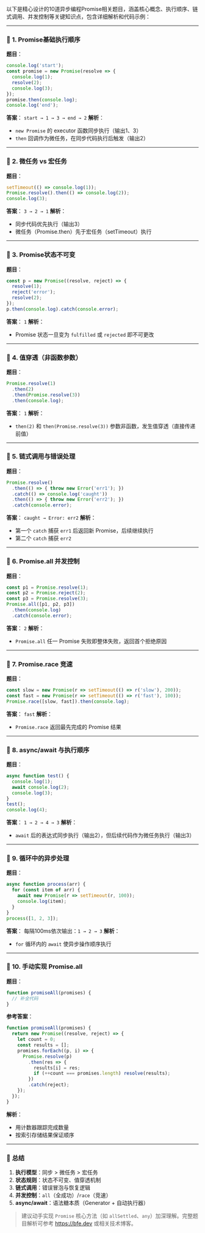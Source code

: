 以下是精心设计的10道异步编程Promise相关题目，涵盖核心概念、执行顺序、链式调用、并发控制等关键知识点，包含详细解析和代码示例：

---

### 🔵 **1. Promise基础执行顺序**
**题目**：
```javascript
console.log('start');
const promise = new Promise(resolve => {
  console.log(1);
  resolve(2);
  console.log(3);
});
promise.then(console.log);
console.log('end');
```
**答案**：
`start → 1 → 3 → end → 2`
**解析**：
- `new Promise` 的 executor 函数同步执行（输出1、3）
- `then` 回调作为微任务，在同步代码执行后触发（输出2）

---

### 🔵 **2. 微任务 vs 宏任务**
**题目**：
```javascript
setTimeout(() => console.log(1));
Promise.resolve().then(() => console.log(2));
console.log(3);
```
**答案**：
`3 → 2 → 1`
**解析**：
- 同步代码优先执行（输出3）
- 微任务（Promise.then）先于宏任务（setTimeout）执行

---

### 🔵 **3. Promise状态不可变**
**题目**：
```javascript
const p = new Promise((resolve, reject) => {
  resolve(1);
  reject('error');
  resolve(2);
});
p.then(console.log).catch(console.error);
```
**答案**：
`1`
**解析**：
- Promise 状态一旦变为 `fulfilled` 或 `rejected` 即不可更改

---

### 🔵 **4. 值穿透（非函数参数）**
**题目**：
```javascript
Promise.resolve(1)
  .then(2)
  .then(Promise.resolve(3))
  .then(console.log);
```
**答案**：
`1`
**解析**：
- `then(2)` 和 `then(Promise.resolve(3))` 参数非函数，发生值穿透（直接传递前值）

---

### 🔵 **5. 链式调用与错误处理**
**题目**：
```javascript
Promise.resolve()
  .then(() => { throw new Error('err1'); })
  .catch(() => console.log('caught'))
  .then(() => { throw new Error('err2'); })
  .catch(console.error);
```
**答案**：
`caught → Error: err2`
**解析**：
- 第一个 `catch` 捕获 `err1` 后返回新 Promise，后续继续执行
- 第二个 `catch` 捕获 `err2`

---

### 🔵 **6. Promise.all 并发控制**
**题目**：
```javascript
const p1 = Promise.resolve(1);
const p2 = Promise.reject(2);
const p3 = Promise.resolve(3);
Promise.all([p1, p2, p3])
  .then(console.log)
  .catch(console.error);
```
**答案**：
`2`
**解析**：
- `Promise.all` 任一 Promise 失败即整体失败，返回首个拒绝原因

---

### 🔵 **7. Promise.race 竞速**
**题目**：
```javascript
const slow = new Promise(r => setTimeout(() => r('slow'), 200));
const fast = new Promise(r => setTimeout(() => r('fast'), 100));
Promise.race([slow, fast]).then(console.log);
```
**答案**：
`fast`
**解析**：
- `Promise.race` 返回最先完成的 Promise 结果

---

### 🔵 **8. async/await 与执行顺序**
**题目**：
```javascript
async function test() {
  console.log(1);
  await console.log(2);
  console.log(3);
}
test();
console.log(4);
```
**答案**：
`1 → 2 → 4 → 3`
**解析**：
- `await` 后的表达式同步执行（输出2），但后续代码作为微任务执行（输出3）

---

### 🔵 **9. 循环中的异步处理**
**题目**：
```javascript
async function process(arr) {
  for (const item of arr) {
    await new Promise(r => setTimeout(r, 100));
    console.log(item);
  }
}
process([1, 2, 3]);
```
**答案**：
每隔100ms依次输出：`1 → 2 → 3`
**解析**：
- `for` 循环内的 `await` 使异步操作顺序执行

---

### 🔵 **10. 手动实现 Promise.all**
**题目**：
```javascript
function promiseAll(promises) {
  // 补全代码
}
```
**参考答案**：
```javascript
function promiseAll(promises) {
  return new Promise((resolve, reject) => {
    let count = 0;
    const results = [];
    promises.forEach((p, i) => {
      Promise.resolve(p)
        .then(res => {
          results[i] = res;
          if (++count === promises.length) resolve(results);
        })
        .catch(reject);
    });
  });
}
```
**解析**：
- 用计数器跟踪完成数量
- 按索引存储结果保证顺序

---

### 💎 **总结**
1. **执行模型**：同步 > 微任务 > 宏任务
2. **状态规则**：状态不可变、值穿透机制
3. **链式调用**：错误冒泡与恢复逻辑
4. **并发控制**：`all`（全成功）/`race`（竞速）
5. **async/await**：语法糖本质（Generator + 自动执行器）

> 建议动手实现 `Promise` 核心方法（如 `allSettled`、`any`）加深理解。完整题目解析可参考 https://bfe.dev 或相关技术博客。